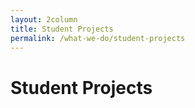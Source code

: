 ```yaml
---
layout: 2column
title: Student Projects
permalink: /what-we-do/student-projects
---
```

<h1> Student Projects</h1>

